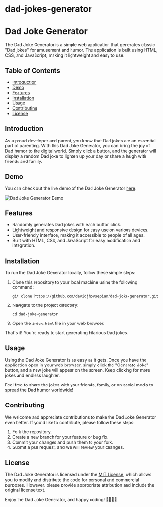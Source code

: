 # dad-jokes-generator

# Dad Joke Generator

The Dad Joke Generator is a simple web application that generates classic "Dad jokes" for amusement and humor. The application is built using HTML, CSS, and JavaScript, making it lightweight and easy to use.

## Table of Contents
- [Introduction](#introduction)
- [Demo](#demo)
- [Features](#features)
- [Installation](#installation)
- [Usage](#usage)
- [Contributing](#contributing)
- [License](#license)

## Introduction

As a proud developer and parent, you know that Dad jokes are an essential part of parenting. With this Dad Joke Generator, you can bring the joy of Dad humor to the digital world. Simply click a button, and the generator will display a random Dad joke to lighten up your day or share a laugh with friends and family.

## Demo

You can check out the live demo of the Dad Joke Generator [here](https://example.com/dad-joke-generator).

![Dad Joke Generator Demo](demo.gif)

## Features

- Randomly generates Dad jokes with each button click.
- Lightweight and responsive design for easy use on various devices.
- User-friendly interface, making it accessible to people of all ages.
- Built with HTML, CSS, and JavaScript for easy modification and integration.

## Installation

To run the Dad Joke Generator locally, follow these simple steps:

1. Clone this repository to your local machine using the following command:
   ```
   git clone https://github.com/davidjhovsepian/dad-joke-generator.git
   ```

2. Navigate to the project directory:
   ```
   cd dad-joke-generator
   ```

3. Open the `index.html` file in your web browser.

That's it! You're ready to start generating hilarious Dad jokes.

## Usage

Using the Dad Joke Generator is as easy as it gets. Once you have the application open in your web browser, simply click the "Generate Joke" button, and a new joke will appear on the screen. Keep clicking for more jokes and endless laughter.

Feel free to share the jokes with your friends, family, or on social media to spread the Dad humor worldwide!

## Contributing

We welcome and appreciate contributions to make the Dad Joke Generator even better. If you'd like to contribute, please follow these steps:

1. Fork the repository.
2. Create a new branch for your feature or bug fix.
3. Commit your changes and push them to your fork.
4. Submit a pull request, and we will review your changes.

## License

The Dad Joke Generator is licensed under the [MIT License](LICENSE), which allows you to modify and distribute the code for personal and commercial purposes. However, please provide appropriate attribution and include the original license text.

Enjoy the Dad Joke Generator, and happy coding! 🎉👨‍👧‍👦
